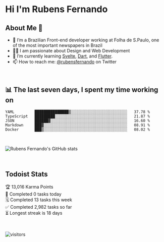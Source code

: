 # Hi I'm Rubens Fernando

## About Me 🚀

- 🌱 I’m a Brazilian Front-end developer working at Folha de S.Paulo, one of the most important newspapers in Brazil
- 👨‍💻 I am passionate about Design and Web Development
- 📖 I’m currently learning [Svelte](https://svelte.dev/), [Dart](https://dart.dev/), and [Flutter](https://flutter.dev/).
- 📫 How to reach me: [@rubensfernando](https://twitter.com/rubensfernando) on Twitter

<br />

## 📊 The last seven days, I spent my time working on

<!--START_SECTION:waka-->
```text
YAML         ███████████████▒░░░░░░░░░░░░░░░░░░░░░░░░░   37.78 % 
TypeScript   █████████░░░░░░░░░░░░░░░░░░░░░░░░░░░░░░░░   21.87 % 
JSON         ██████▓░░░░░░░░░░░░░░░░░░░░░░░░░░░░░░░░░░   16.60 % 
Markdown     ███▓░░░░░░░░░░░░░░░░░░░░░░░░░░░░░░░░░░░░░   08.91 % 
Docker       ███▒░░░░░░░░░░░░░░░░░░░░░░░░░░░░░░░░░░░░░   08.02 % 
```
<!--END_SECTION:waka-->

<br />

![Rubens Fernando's GitHub stats](https://github-readme-stats.vercel.app/api?username=rubensfernando&show_icons=true&hide_border=true)

<br />

## Todoist Stats

<!-- TODO-IST:START -->
🏆  13,016 Karma Points           
🌸  Completed 0 tasks today           
🗓  Completed 13 tasks this week           
✅  Completed 2,982 tasks so far           
⏳  Longest streak is 18 days
<!-- TODO-IST:END -->

<br>

![visitors](https://visitor-badge.laobi.icu/badge?page_id=rubensfernando.rubensfernando)
